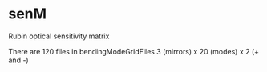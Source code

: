 # senM
Rubin optical sensitivity matrix

There are 120 files in bendingModeGridFiles
   3 (mirrors) x 20 (modes) x 2 (+ and -)

